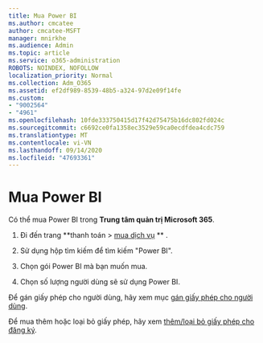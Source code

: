```yaml
---
title: Mua Power BI
ms.author: cmcatee
author: cmcatee-MSFT
manager: mnirkhe
ms.audience: Admin
ms.topic: article
ms.service: o365-administration
ROBOTS: NOINDEX, NOFOLLOW
localization_priority: Normal
ms.collection: Adm_O365
ms.assetid: ef2df989-8539-48b5-a324-97d2e09f14fe
ms.custom:
- "9002564"
- "4961"
ms.openlocfilehash: 10fde333750415d17f42d75475b16dc802fd024c
ms.sourcegitcommit: c6692ce0fa1358ec3529e59ca0ecdfdea4cdc759
ms.translationtype: MT
ms.contentlocale: vi-VN
ms.lasthandoff: 09/14/2020
ms.locfileid: "47693361"
---
```

# <a name="purchase-power-bi"></a>Mua Power BI

Có thể mua Power BI trong **Trung tâm quản trị Microsoft 365**.

1. Đi đến trang **thanh toán > [mua dịch vụ](https://go.microsoft.com/fwlink/p/?linkid=868433) ** .

2. Sử dụng hộp tìm kiếm để tìm kiếm "Power BI".

3. Chọn gói Power BI mà bạn muốn mua.

4. Chọn số lượng người dùng sẽ sử dụng Power BI.

Để gán giấy phép cho người dùng, hãy xem mục [gán giấy phép cho người dùng](https://docs.microsoft.com/microsoft-365/admin/manage/assign-licenses-to-users?view=o365-worldwide).

Để mua thêm hoặc loại bỏ giấy phép, hãy xem [thêm/loại bỏ giấy phép cho đăng ký](https://docs.microsoft.com/microsoft-365/commerce/licenses/buy-licenses?view=o365-worldwide#add-or-remove-licenses-for-your-business-subscription).
